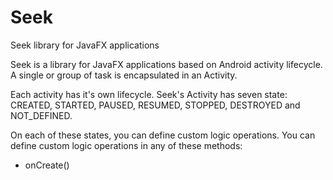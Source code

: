 # Seek
Seek library for JavaFX applications

Seek is a library for JavaFX applications based on Android activity lifecycle. A single or group of task is encapsulated in an Activity.

Each activity has it's own lifecycle. Seek's Activity has seven state: CREATED, STARTED, PAUSED, RESUMED, STOPPED, DESTROYED and NOT_DEFINED.

On each of these states, you can define custom logic operations. You can define custom logic operations in any of these methods:
* onCreate()

